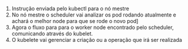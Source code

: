  1. Instrução enviada pelo kubectl para o nó mestre
 2. No nó mestre o scheduler vai analizar os pod rodando atualmente e achará o melhor node para que se rode o novo pod]
 3. Agora o fluxo para para o worker node encontrado pelo scheduler, comunicando através do kubelet.
 4. O kubelete vai gerenciar a criação ou a operação que irá ser realizada